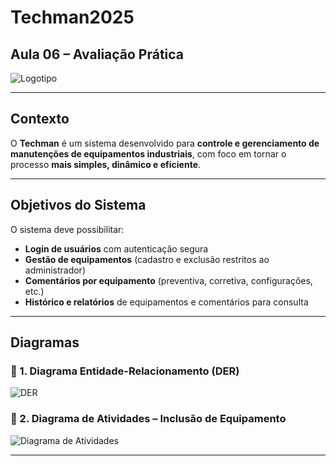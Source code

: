#  Techman2025  

##  Aula 06 – Avaliação Prática  

![Logotipo](./docs/logo.png)  

---

##  Contexto  
O **Techman** é um sistema desenvolvido para **controle e gerenciamento de manutenções de equipamentos industriais**, com foco em tornar o processo **mais simples, dinâmico e eficiente**.  

---

##  Objetivos do Sistema  
O sistema deve possibilitar:  
-  **Login de usuários** com autenticação segura  
-  **Gestão de equipamentos** (cadastro e exclusão restritos ao administrador)  
-  **Comentários por equipamento** (preventiva, corretiva, configurações, etc.)  
-  **Histórico e relatórios** de equipamentos e comentários para consulta  

---

##  Diagramas  

### 🔹 1. Diagrama Entidade-Relacionamento (DER)  
![DER](./docs/der.png)  

### 🔹 2. Diagrama de Atividades – Inclusão de Equipamento  
![Diagrama de Atividades](./docs/atividade_inclusao_equipamento.png)  

---